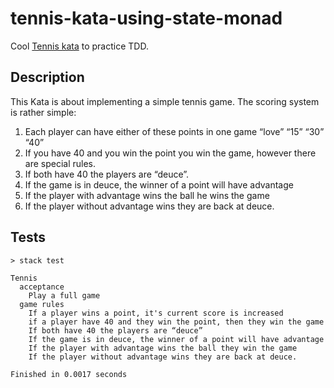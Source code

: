 # tennis-kata-using-state-monad

Cool [Tennis kata](https://codingdojo.org/kata/Tennis/) to practice TDD.

## Description
This Kata is about implementing a simple tennis game. The scoring system is rather simple:

1. Each player can have either of these points in one game “love” “15” “30” “40”
2. If you have 40 and you win the point you win the game, however there are special rules.
3. If both have 40 the players are “deuce”.
4. If the game is in deuce, the winner of a point will have advantage
5. If the player with advantage wins the ball he wins the game
6. If the player without advantage wins they are back at deuce.

## Tests

```shell
> stack test

Tennis
  acceptance
    Play a full game
  game rules
    If a player wins a point, it's current score is increased
    if a player have 40 and they win the point, then they win the game
    If both have 40 the players are “deuce”
    If the game is in deuce, the winner of a point will have advantage
    If the player with advantage wins the ball they win the game
    If the player without advantage wins they are back at deuce.

Finished in 0.0017 seconds
```
